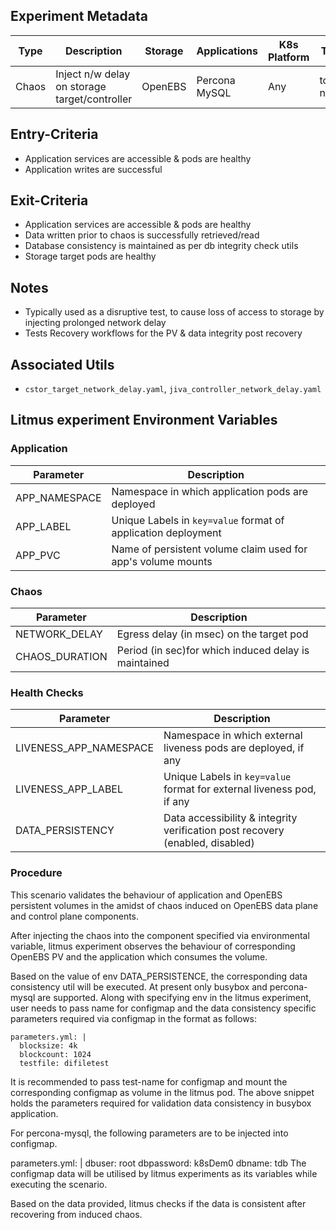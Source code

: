 ## Experiment Metadata

Type  |     Description                             | Storage    |  Applications   | K8s Platform |     Tools       | 
------|---------------------------------------------|------------|-----------------|--------------|-----------------|
Chaos |Inject n/w delay on storage target/controller| OpenEBS    | Percona MySQL   | Any          | tc, netem       | 

## Entry-Criteria

- Application services are accessible & pods are healthy
- Application writes are successful 

## Exit-Criteria

- Application services are accessible & pods are healthy
- Data written prior to chaos is successfully retrieved/read
- Database consistency is maintained as per db integrity check utils
- Storage target pods are healthy

## Notes

- Typically used as a disruptive test, to cause loss of access to storage by injecting prolonged network delay
- Tests Recovery workflows for the PV & data integrity post recovery 

## Associated Utils 

- `cstor_target_network_delay.yaml`, `jiva_controller_network_delay.yaml`

## Litmus experiment Environment Variables

### Application

Parameter     | Description
--------------|------------
APP_NAMESPACE | Namespace in which application pods are deployed
APP_LABEL     | Unique Labels in `key=value` format of application deployment
APP_PVC       | Name of persistent volume claim used for app's volume mounts 

### Chaos 

Parameter     | Description
--------------|-------------
NETWORK_DELAY | Egress delay (in msec) on the target pod
CHAOS_DURATION| Period (in sec)for which induced delay is maintained

### Health Checks 

Parameter             | Description
----------------------|------------
LIVENESS_APP_NAMESPACE| Namespace in which external liveness pods are deployed, if any
LIVENESS_APP_LABEL    | Unique Labels in `key=value` format for external liveness pod, if any
DATA_PERSISTENCY      | Data accessibility & integrity verification post recovery (enabled, disabled)


### Procedure

This scenario validates the behaviour of application and OpenEBS persistent volumes in the amidst of chaos induced on OpenEBS data plane and control plane components.

After injecting the chaos into the component specified via environmental variable, litmus experiment observes the behaviour of corresponding OpenEBS PV and the application which consumes the volume.

Based on the value of env DATA_PERSISTENCE, the corresponding data consistency util will be executed. At present only busybox and percona-mysql are supported. Along with specifying env in the litmus experiment, user needs to pass name for configmap and the data consistency specific parameters required via configmap in the format as follows:

    parameters.yml: |
      blocksize: 4k
      blockcount: 1024
      testfile: difiletest
It is recommended to pass test-name for configmap and mount the corresponding configmap as volume in the litmus pod. The above snippet holds the parameters required for validation data consistency in busybox application.

For percona-mysql, the following parameters are to be injected into configmap.

parameters.yml: |
  dbuser: root
  dbpassword: k8sDem0
  dbname: tdb
The configmap data will be utilised by litmus experiments as its variables while executing the scenario.

Based on the data provided, litmus checks if the data is consistent after recovering from induced chaos.

